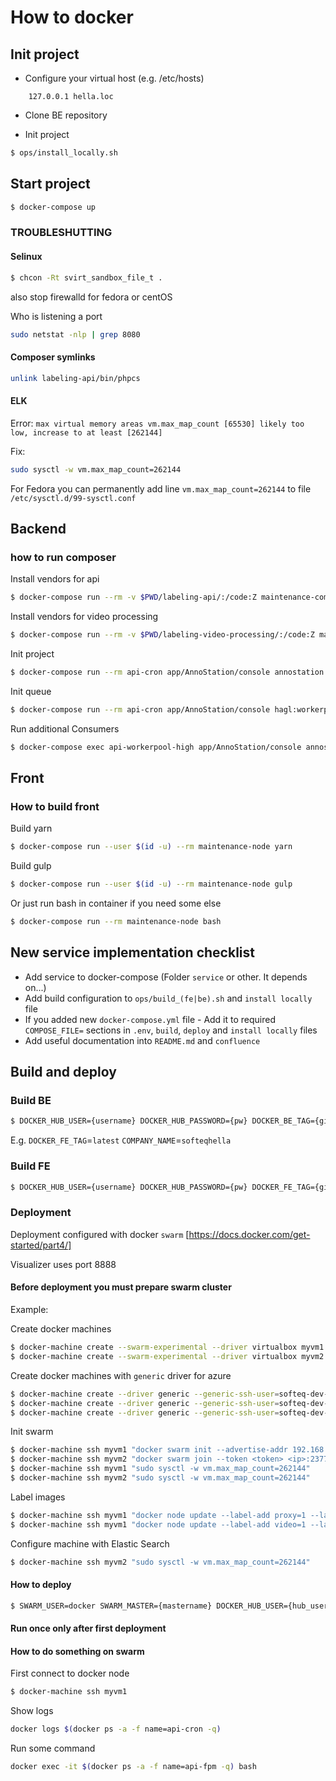 # How to docker

## Init project

* Configure your virtual host (e.g. /etc/hosts)
```
    127.0.0.1 hella.loc
```

* Clone BE repository
 
* Init project

```bash
$ ops/install_locally.sh
```

## Start project

```bash
$ docker-compose up
```

### TROUBLESHUTTING

#### Selinux

```bash
$ chcon -Rt svirt_sandbox_file_t .
```

also stop firewalld for fedora or centOS

Who is listening a port
```bash
sudo netstat -nlp | grep 8080 
```

#### Composer symlinks  
```bash
unlink labeling-api/bin/phpcs
```

#### ELK

Error: `max virtual memory areas vm.max_map_count [65530] likely too low, increase to at least [262144]`

Fix:
```bash
sudo sysctl -w vm.max_map_count=262144
```
For Fedora you can permanently add line `vm.max_map_count=262144` to file `/etc/sysctl.d/99-sysctl.conf` 

## Backend

### how to run composer

Install vendors for api
```bash
$ docker-compose run --rm -v $PWD/labeling-api/:/code:Z maintenance-composer composer install
```
Install vendors for video processing
```bash
$ docker-compose run --rm -v $PWD/labeling-video-processing/:/code:Z maintenance-composer composer install
```

Init project
```bash
$ docker-compose run --rm api-cron app/AnnoStation/console annostation:init -v
```

Init queue
```bash
$ docker-compose run --rm api-cron app/AnnoStation/console hagl:workerpool:setup -v
```

Run additional Consumers
```bash
$ docker-compose exec api-workerpool-high app/AnnoStation/console annostation:workerpool:starter high &
```


## Front

### How to build front

Build yarn
```bash
$ docker-compose run --user $(id -u) --rm maintenance-node yarn
```

Build gulp
```bash
$ docker-compose run --user $(id -u) --rm maintenance-node gulp
```

Or just run bash in container if you need some else
```bash
$ docker-compose run --rm maintenance-node bash
```

## New service implementation checklist

* Add service to docker-compose (Folder `service` or other. It depends on...) 
* Add build configuration to `ops/build_(fe|be).sh` and `install locally` file
* If you added new `docker-compose.yml` file - Add it to required `COMPOSE_FILE=` sections in `.env`, `build`, `deploy` 
and `install locally` files
* Add useful documentation into `README.md` and `confluence`

## Build and deploy

### Build BE
```bash
$ DOCKER_HUB_USER={username} DOCKER_HUB_PASSWORD={pw} DOCKER_BE_TAG={git tag or branch name} COMPANY_NAME={username or company from dockerhub} ops/build_be.sh
```

E.g. `DOCKER_FE_TAG`=`latest` `COMPANY_NAME`=`softeqhella`    


### Build FE

```bash
$ DOCKER_HUB_USER={username} DOCKER_HUB_PASSWORD={pw} DOCKER_FE_TAG={git tag or branch name} COMPANY_NAME={username or company from dockerhub} ops/build_fe.sh
```

### Deployment

Deployment configured with docker `swarm` [https://docs.docker.com/get-started/part4/]

Visualizer uses port 8888 

#### Before deployment you must prepare swarm cluster

Example:

Create docker machines
```bash
$ docker-machine create --swarm-experimental --driver virtualbox myvm1
$ docker-machine create --swarm-experimental --driver virtualbox myvm2
```

Create docker machines with `generic` driver for azure
```bash
$ docker-machine create --driver generic --generic-ssh-user=softeq-dev-hella --generic-ip-address=10.90.4.4 dev-proxy
$ docker-machine create --driver generic --generic-ssh-user=softeq-dev-hella --generic-ip-address=10.90.4.9 dev-api
$ docker-machine create --driver generic --generic-ssh-user=softeq-dev-hella --generic-ip-address=10.90.4.8 dev-video
``` 

Init swarm
```bash
$ docker-machine ssh myvm1 "docker swarm init --advertise-addr 192.168.99.101"
$ docker-machine ssh myvm2 "docker swarm join --token <token> <ip>:2377"
$ docker-machine ssh myvm1 "sudo sysctl -w vm.max_map_count=262144"
$ docker-machine ssh myvm2 "sudo sysctl -w vm.max_map_count=262144"
```

Label images
```bash
$ docker-machine ssh myvm1 "docker node update --label-add proxy=1 --label-add rmq=1 --label-add front=1 --label-add api_redis=1 --label-add api_db=1 --label-add api_cron=1 --label-add api_worker=1 --label-add api=1 myvm1"
$ docker-machine ssh myvm1 "docker node update --label-add video=1 --label-add elk=1 myvm2"
```

Configure machine with Elastic Search
```bash
$ docker-machine ssh myvm2 "sudo sysctl -w vm.max_map_count=262144"
```

#### How to deploy

```bash
$ SWARM_USER=docker SWARM_MASTER={mastername} DOCKER_HUB_USER={hub_user} DOCKER_HUB_PASSWORD={pass} DOCKER_FE_TAG={tag} DOCKER_BE_TAG={tag} COMPANY_NAME=softeqhaglannostation ops/deploy.sh
```

#### Run once only after first deployment


#### How to do something on swarm

First connect to docker node
```bash
$ docker-machine ssh myvm1
```

Show logs
```bash
docker logs $(docker ps -a -f name=api-cron -q)
```

Run some command 
```bash
docker exec -it $(docker ps -a -f name=api-fpm -q) bash
```
